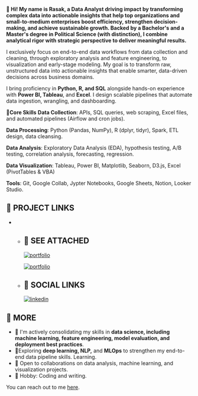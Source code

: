 **👋 Hi! My name is Rasak, a Data Analyst driving impact by transforming complex data into actionable insights that help top organizations and small-to-medium enterprises boost efficiency, strengthen decision-making, and achieve sustainable growth. Backed by a Bachelor's and a Master's degree in Political Science (with distinction), I combine analytical rigor with strategic perspective to deliver meaningful results.**

I exclusively focus on end-to-end data workflows from data collection and cleaning, through exploratory analysis and feature engineering, to visualization and early-stage modeling. My goal is to transform raw, unstructured data into actionable insights that enable smarter, data-driven decisions across business domains. 

I bring proficiency in **Python, R, and SQL** alongside hands-on experience with **Power BI, Tableau**, and **Excel**. I design scalable pipelines that automate data ingestion, wrangling, and dashboarding.

🔧**Core Skills**
**Data Collection**: APIs, SQL queries, web scraping, Excel files, and automated pipelines (Airflow and cron jobs).

**Data Processing**: Python (Pandas, NumPy), R (dplyr, tidyr), Spark, ETL design, data cleansing.

**Data Analysis**: Exploratory Data Analysis (EDA), hypothesis testing, A/B testing, correlation analysis, forecasting, regression.

**Data Visualization**: Tableau, Power BI, Matplotlib, Seaborn, D3.js, Excel (PivotTables & VBA)

**Tools**: Git, Google Collab, Jypter Notebooks, Google Sheets, Notion, Looker Studio.

## 🚀 PROJECT LINKS
*   - ## 🔗 SEE ATTACHED
      [![portfolio](https://img.shields.io/badge/CorrosionAnalysis-000?style=for-the-badge&logo=ko-fi&logoColor=white)](https://github.com/RasakAnalysis/CorrosionAnalysis)

      [![portfolio](https://img.shields.io/badge/BeachGroupAnalysis-000?style=for-the-badge&logo=ko-fi&logoColor=white)](https://github.com/RasakAnalysis/BeachGroupAnalysis)
   
    - ## 🔗 SOCIAL LINKS
      [![linkedin](https://img.shields.io/badge/linkedin-0A66C2?style=for-the-badge&logo=linkedin&logoColor=white)](https://www.linkedin.com/login/)

## 🚀 MORE
   * 🔭 I'm actively consolidating my skills in **data science, including machine learning, feature engineering, model evaluation, and deployment best practices**. 
   * 🌱Exploring **deep learning, NLP,** and **MLOps** to strengthen my end-to-end data pipeline skills. Learning.
   * 👯 Open to collaborations on data analysis, machine learning, and visualization projects.
   * 🧠 Hobby: Coding and writing.
   
  You can reach out to me [here](https://wa.me/2348163157843).

